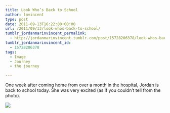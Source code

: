 ```yaml
---
title: Look Who’s Back to School
author: lmvincent
type: post
date: 2011-09-13T16:22:00+00:00
url: /2011/09/13/look-whos-back-to-school/
tumblr_jordanmarinvincent_permalink:
  - http://jordanmarinvincent.tumblr.com/post/15728206378/look-whos-back-to-school
tumblr_jordanmarinvincent_id:
  - 15728206378
tags:
  - Image
  - Journey
  - the journey

---
```

One week after coming home from over a month in the hospital, Jordan is back to school today. She was very excited (as if you couldn&rsquo;t tell from the photo).

![][1]

 [1]: http://media.tumblr.com/tumblr_lyuavmzQN41r5aaue.jpg